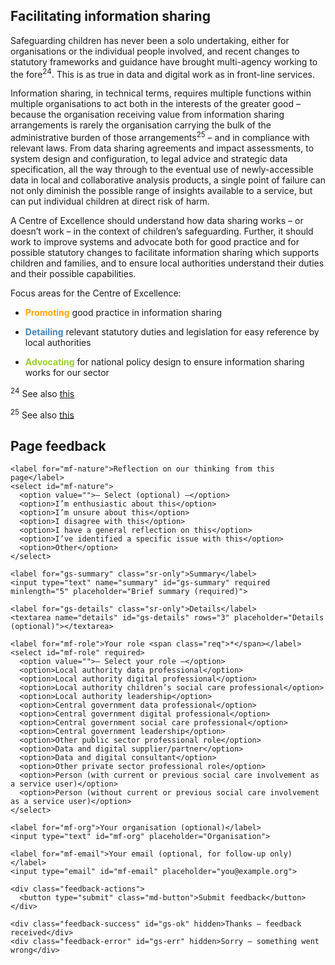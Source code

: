 ## Facilitating information sharing

Safeguarding children has never been a solo undertaking, either for organisations or the individual people involved, and recent changes to statutory frameworks and guidance have brought multi-agency working to the fore<sup>24</sup>. This is as true in data and digital work as in front-line services.

Information sharing, in technical terms, requires multiple functions within multiple organisations to act both in the interests of the greater good – because the organisation receiving value from information sharing arrangements is rarely the organisation carrying the bulk of the administrative burden of those arrangements<sup>25</sup> – and in compliance with relevant laws. From data sharing agreements and impact assessments, to system design and configuration, to legal advice and strategic data specification, all the way through to the eventual use of newly-accessible data in local and collaborative analysis products, a single point of failure can not only diminish the possible range of insights available to a service, but can put individual children at direct risk of harm.

A Centre of Excellence should understand how data sharing works – or doesn’t work – in the context of children’s safeguarding. Further, it should work to improve systems and advocate both for good practice and for possible statutory changes to facilitate information sharing which supports children and families, and to ensure local authorities understand their duties and their possible capabilities.

Focus areas for the Centre of Excellence:

-  <span style="color:orange">**Promoting**</span> good practice in information sharing

-  <span style="color:steelblue">**Detailing**</span> relevant statutory duties and legislation for easy reference by local authorities

-  <span style="color:yellowgreen">**Advocating**</span> for national policy design to ensure information sharing works for our sector


<!--- footnotes -->

<sup>24</sup> See also [this](https://www.datatoinsight.org/publications-1/evaluation-of-bristol%E2%80%99s-think-family-database-and-associated-%E2%80%98single-view%E2%80%99-products)

<sup>25</sup> See also [this](https://www.datatoinsight.org/publications-1/research-into-barriers-to-information-sharing)

<!--- feedback form only below here -->


<div class="feedback-section feedback-compact" id="sheets">
  <h2>Page feedback</h2>
  <form id="gs-form">
    <input type="hidden" name="page" id="gs-page">
    <input type="text" name="hp_field" id="hp_field" style="display:none" tabindex="-1" autocomplete="off">

    <label for="mf-nature">Reflection on our thinking from this page</label>
    <select id="mf-nature">
      <option value="">— Select (optional) —</option>
      <option>I’m enthusiastic about this</option>
      <option>I’m unsure about this</option>
      <option>I disagree with this</option>
      <option>I have a general reflection on this</option>
      <option>I’ve identified a specific issue with this</option>
      <option>Other</option>
    </select>
    
    <label for="gs-summary" class="sr-only">Summary</label>
    <input type="text" name="summary" id="gs-summary" required minlength="5" placeholder="Brief summary (required)">

    <label for="gs-details" class="sr-only">Details</label>
    <textarea name="details" id="gs-details" rows="3" placeholder="Details (optional)"></textarea>

    <label for="mf-role">Your role <span class="req">*</span></label>
    <select id="mf-role" required>
      <option value="">— Select your role —</option>
      <option>Local authority data professional</option>
      <option>Local authority digital professional</option>
      <option>Local authority children’s social care professional</option>
      <option>Local authority leadership</option>
      <option>Central government data professional</option>
      <option>Central government digital professional</option>
      <option>Central government social care professional</option>
      <option>Central government leadership</option>
      <option>Other public sector professional role</option>
      <option>Data and digital supplier/partner</option>
      <option>Data and digital consultant</option>
      <option>Other private sector professional role</option>
      <option>Person (with current or previous social care involvement as a service user)</option>
      <option>Person (without current or previous social care involvement as a service user)</option>
    </select>

    <label for="mf-org">Your organisation (optional)</label>
    <input type="text" id="mf-org" placeholder="Organisation">

    <label for="mf-email">Your email (optional, for follow-up only)</label>
    <input type="email" id="mf-email" placeholder="you@example.org">

    <div class="feedback-actions">
      <button type="submit" class="md-button">Submit feedback</button>
    </div>

    <div class="feedback-success" id="gs-ok" hidden>Thanks — feedback received</div>
    <div class="feedback-error" id="gs-err" hidden>Sorry — something went wrong</div>
  </form>
</div>

